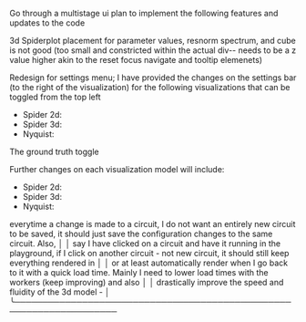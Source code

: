 Go through a multistage ui plan to implement the following features and updates to the code

3d Spiderplot placement for parameter values, resnorm spectrum, and cube is not good (too small and constricted within the actual div-- needs to be a z value higher akin to the reset focus navigate and tooltip elemenets)

Redesign for settings menu; I have provided the changes on the settings bar (to the right of the visualization)
for the following visualizations that can be toggled from the top left

* Spider 2d:
* Spider 3d:
* Nyquist:

The ground truth toggle

Further changes on each visualization model will include:
* Spider 2d:
* Spider 3d:
* Nyquist:


everytime a change is made to a circuit, I do not want an entirely new circuit to be saved, it should just save the configuration changes to the same circuit. Also,   │
│   say I have clicked on a circuit and have it running in the playground, if I click on another circuit - not new circuit, it should still keep everything rendered in    │
│   or at least automatically render when I go back to it with a quick load time. Mainly I need to lower load times with the workers (keep improving) and also             │
│   drastically improve the speed and fluidity of the 3d model -                                                                                                           │
╰────────────────────────────────────────────────────────────────────